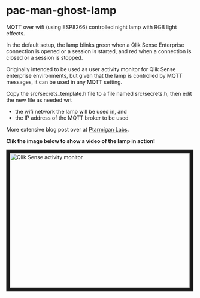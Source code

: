 # pac-man-ghost-lamp
MQTT over wifi (using ESP8266) controlled night lamp with RGB light effects.  
  
In the default setup, the lamp blinks green when a Qlik Sense Enterprise connection is opened or a session is started, and red when a connection is closed or a session is stopped.

Originally intended to be used as user activity monitor for Qlik Sense enterprise environments, but given that the lamp is controlled by MQTT messages, it can be used in any MQTT setting.

Copy the src/secrets_template.h file to a file named src/secrets.h, then edit the new file as needed wrt  
* the wifi network the lamp will be used in, and
* the IP address of the MQTT broker to be used  

More extensive blog post over at [Ptarmigan Labs](https://ptarmiganlabs.com/blog/2017/05/01/let-there-be-blinky-light/).
  
  
**Clik the image below to show a video of the lamp in action!**

<a href="http://www.youtube.com/watch?feature=player_embedded&v=T_IxQYdoqJA" target="_blank"><img src="http://img.youtube.com/vi/T_IxQYdoqJA/0.jpg" 
alt="Qlik Sense activity monitor" width="480" height="360" border="10" /></a>

